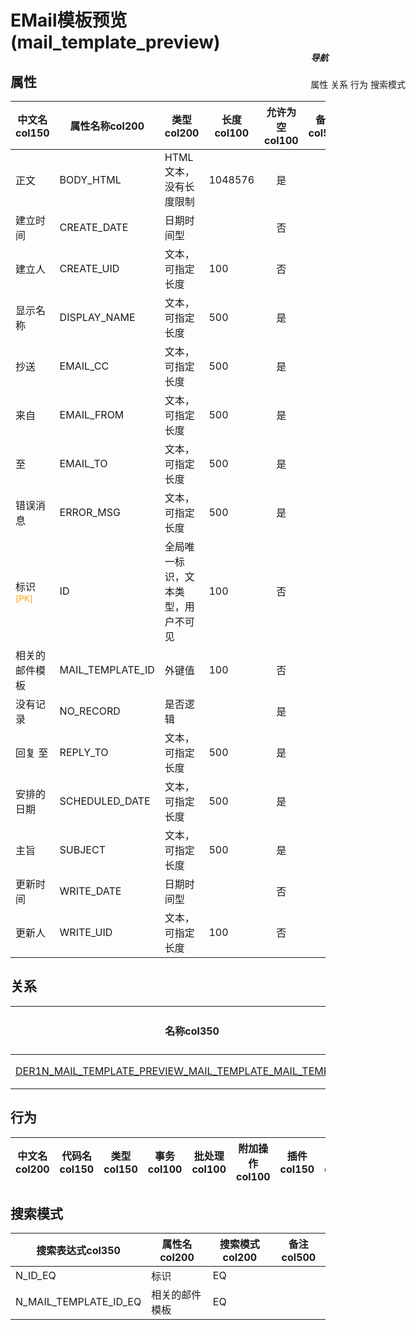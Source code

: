 # EMail模板预览(mail_template_preview)  <!-- {docsify-ignore-all} -->


## 属性
|    中文名col150 | 属性名称col200           | 类型col200     | 长度col100    |允许为空col100    |  备注col500  |
| --------   |------------| -----  | -----  | :----: | -------- |
|正文|BODY_HTML|HTML文本，没有长度限制|1048576|是||
|建立时间|CREATE_DATE|日期时间型||否||
|建立人|CREATE_UID|文本，可指定长度|100|否||
|显示名称|DISPLAY_NAME|文本，可指定长度|500|是||
|抄送|EMAIL_CC|文本，可指定长度|500|是||
|来自|EMAIL_FROM|文本，可指定长度|500|是||
|至|EMAIL_TO|文本，可指定长度|500|是||
|错误消息|ERROR_MSG|文本，可指定长度|500|是||
|标识<sup class="footnote-symbol"><font color=orange>[PK]</font></sup>|ID|全局唯一标识，文本类型，用户不可见|100|否||
|相关的邮件模板|MAIL_TEMPLATE_ID|外键值|100|否||
|没有记录|NO_RECORD|是否逻辑||是||
|回复 至|REPLY_TO|文本，可指定长度|500|是||
|安排的日期|SCHEDULED_DATE|文本，可指定长度|500|是||
|主旨|SUBJECT|文本，可指定长度|500|是||
|更新时间|WRITE_DATE|日期时间型||否||
|更新人|WRITE_UID|文本，可指定长度|100|否||


## 关系

<el-row>
<el-tabs v-model="show_der">
<el-tab-pane label="从关系" name="minor">

|  名称col350   | 主实体col200   | 关系类型col200   |    备注col500  |
| -------- |---------- |-----------|----- |
|[DER1N_MAIL_TEMPLATE_PREVIEW_MAIL_TEMPLATE_MAIL_TEMPLATE_ID](der/DER1N_MAIL_TEMPLATE_PREVIEW_MAIL_TEMPLATE_MAIL_TEMPLATE_ID)|[EMail模板(MAIL_TEMPLATE)](module/mail/mail_template)|1:N关系||

</el-tab-pane>
</el-tabs>
</el-row>

## 行为
| 中文名col200    | 代码名col150    | 类型col150    | 事务col100   | 批处理col100   | 附加操作col100  | 插件col150    |  备注col300  |
| -------- |---------- |----------- |:----:|:----:|---------| ----- | ----- |

## 搜索模式
|   搜索表达式col350   |    属性名col200    |    搜索模式col200        |备注col500  |
| -------- |------------|------------|------|
|N_ID_EQ|标识|EQ||
|N_MAIL_TEMPLATE_ID_EQ|相关的邮件模板|EQ||

<div style="display: block; overflow: hidden; position: fixed; top: 140px; right: 100px;">

##### 导航
<el-anchor >
<el-anchor-link :href="`#/module/mail/mail_template_preview?id=属性`">
  属性
</el-anchor-link>
<el-anchor-link :href="`#/module/mail/mail_template_preview?id=关系`">
  关系
</el-anchor-link>
<el-anchor-link :href="`#/module/mail/mail_template_preview?id=行为`">
  行为
</el-anchor-link>
<el-anchor-link :href="`#/module/mail/mail_template_preview?id=搜索模式`">
  搜索模式
</el-anchor-link>
</el-anchor>
</div>

<script>
 const { createApp } = Vue
  createApp({
    data() {
      return {
show_der:'minor',


      }
    },
    methods: {
    }
  }).use(ElementPlus).mount('#app')
</script>
